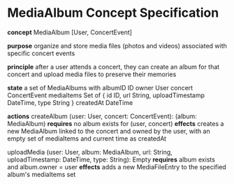 # MediaAlbum Concept Specification

**concept** MediaAlbum [User, ConcertEvent]

**purpose** organize and store media files (photos and videos) associated with specific concert events

**principle** after a user attends a concert, they can create an album for that concert and upload media files to preserve their memories

**state**
a set of MediaAlbums with
albumID ID
owner User
concert ConcertEvent
mediaItems Set of { id ID, url String, uploadTimestamp DateTime, type String }
createdAt DateTime

**actions**
createAlbum (user: User, concert: ConcertEvent): (album: MediaAlbum)
**requires** no album exists for (user, concert)
**effects** creates a new MediaAlbum linked to the concert and owned by the user, with an empty set of mediaItems and current time as createdAt

uploadMedia (user: User, album: MediaAlbum, url: String, uploadTimestamp: DateTime, type: String): Empty
**requires** album exists and album.owner = user
**effects** adds a new MediaFileEntry to the specified album's mediaItems set
